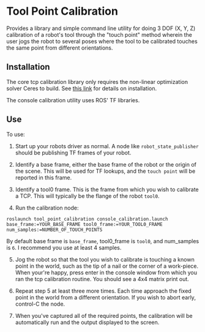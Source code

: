 # Tool Point Calibration
Provides a library and simple command line utility for doing 3 DOF (X, Y, Z) calibration of a robot's tool through the "touch point" method wherein the user jogs the robot to several poses where the tool to be calibrated touches the same point from different orientations.

## Installation
The core tcp calibration library only requires the non-linear optimization solver Ceres to build. See [this link](http://ceres-solver.org/installation.html) for details on installation.

The console calibration utility uses ROS' TF libraries.

## Use
To use:
  1. Start up your robots driver as normal. A node like `robot_state_publisher` should be publishing TF frames of your robot.

  2. Identify a base frame, either the base frame of the robot or the origin of the scene. This will be used for TF lookups, and the `touch point` will be reported in this frame.

  3. Identify a tool0 frame. This is the frame from which you wish to calibrate a TCP. This will typically be the flange of the robot `tool0`.

  4. Run the calibration node:
  ```
  roslaunch tool_point_calibration console_calibration.launch base_frame:=YOUR_BASE_FRAME tool0_frame:=YOUR_TOOL0_FRAME num_samples:=NUMBER_OF_TOUCH_POINTS
  ```
  By default base frame is `base_frame`, tool0_frame is `tool0`, and num_samples is `6`. I recommend you use at least 4
  samples.

  5. Jog the robot so that the tool you wish to calibrate is touching a known point in the world, such as the tip of a nail or the corner of a work-piece. When your're happy, press enter in the console window from which you ran the tcp calibration routine. You should see a 4x4 matrix print out.

  6. Repeat step 5 at least three more times. Each time approach the fixed point in the world from a different orientation. If you wish to abort early, control-C the node.

  7. When you've captured all of the required points, the calibration will be automatically run and the output displayed to the screen.
